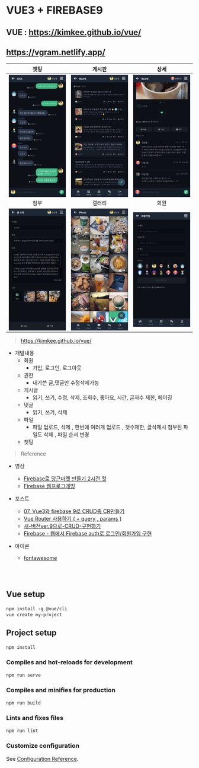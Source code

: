 # VUE3 + FIREBASE9


## VUE : <a href="https://kimkee.github.io/vue/" target="_blank">https://kimkee.github.io/vue/</a>

##  https://vgram.netlify.app/


|  챗팅 | 게시판 | 상세 |
| :-: | :-: | :-: |
| <img src="https://raw.githubusercontent.com/kimkee/kimkee/main/img/ss_05.jpg" width="200px" align="top"> | <img src="https://raw.githubusercontent.com/kimkee/kimkee/main/img/ss_01.jpg" width="200px" align="top"> | <img src="https://raw.githubusercontent.com/kimkee/kimkee/main/img/ss_02.jpg" width="200px" align="top"> |
|  첨부 | 갤러리 | 회원 |
| <img src="https://raw.githubusercontent.com/kimkee/kimkee/main/img/ss_04.jpg" width="200px" align="top"> | <img src="https://raw.githubusercontent.com/kimkee/kimkee/main/img/ss_03.jpg" width="200px" align="top"> | <img src="https://raw.githubusercontent.com/kimkee/kimkee/main/img/ss_06.jpg" width="200px" align="top">|



> https://kimkee.github.io/vue/


- 개발내용
	- 회원
		- 가입, 로그인, 로그아웃
	- 권한 
		- 내가쓴 글,댓글만 수정삭제가능
	- 게시글
		- 읽기, 쓰기, 수정, 삭제, 조회수, 좋아요, 시간, 글자수 제한, 페이징
	- 댓글
		- 읽기, 쓰기, 삭제
	- 파일
		- 파일 업로드, 삭제 , 한번에 여러개 업로드 , 갯수제한, 글삭제시 첨부된 파일도 삭제 , 파일 순서 변경
	- 챗팅
		

> Reference
- 영상
	- [Firebase로 당근마켓 만들기 2시간 컷](https://www.youtube.com/playlist?list=PLfLgtT94nNq3PzZinqs9Afuiai--r5NB_)
	- [Firebase 웹프로그래밍](https://www.youtube.com/playlist?list=PLrMH-S-UNDVaRADpQaznqvjwxyd_io_z0)

- 포스트
	- [07. Vue3와 firebase 9로 CRUD중 CR만들기](https://www.jongung.com/188)
	- [Vue Router 사용하기 ( + query , params )](https://im-designloper.tistory.com/19)
	- [새-버전ver.9으로-CRUD-구현하기](https://velog.io/@tai/Firebase-%EC%83%88-%EB%B2%84%EC%A0%84ver.9%EC%9C%BC%EB%A1%9C-CRUD-%EA%B5%AC%ED%98%84%ED%95%98%EA%B8%B0)
	- [Firebase - 웹에서 Firebase auth로 로그인/회원가입 구현](https://guiyomi.tistory.com/123)
- 아이콘
	- [fontawesome](https://fontawesome.com/icons/house?s=regular&f=classic)

<br><br>
## Vue setup
``` 
npm install -g @vue/cli
vue create my-project
```

## Project setup
```
npm install
```

### Compiles and hot-reloads for development
```
npm run serve
```

### Compiles and minifies for production
```
npm run build
```

### Lints and fixes files
```
npm run lint
```

### Customize configuration
See [Configuration Reference](https://cli.vuejs.org/config/).
